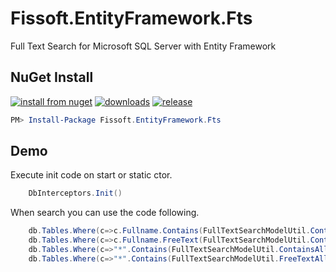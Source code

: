 # Fissoft.EntityFramework.Fts
Full Text Search for Microsoft SQL Server with Entity Framework

## NuGet Install
[![install from nuget](http://img.shields.io/nuget/v/Fissoft.EntityFramework.Fts.svg?style=flat-square)](https://www.nuget.org/packages/Fissoft.EntityFramework.Fts)
[![downloads](http://img.shields.io/nuget/dt/Fissoft.EntityFramework.Fts.svg?style=flat-square)](https://www.nuget.org/packages/Fissoft.EntityFramework.Fts)
[![release](https://img.shields.io/github/release/fissoft/Fissoft.EntityFramework.Fts.svg?style=flat-square)](https://github.com/fissoft/Fissoft.EntityFramework.Fts/releases)


``` powershell
PM> Install-Package Fissoft.EntityFramework.Fts
```

## Demo
Execute init code on start or static ctor.
``` C#
    DbInterceptors.Init()
```
When search you can use the code following.
``` c#
    db.Tables.Where(c=>c.Fullname.Contains(FullTextSearchModelUtil.Contains("code")));
    db.Tables.Where(c=>c.Fullname.FreeText(FullTextSearchModelUtil.Contains("code ef")));
    db.Tables.Where(c=>"*".Contains(FullTextSearchModelUtil.ContainsAll("code ef")));
    db.Tables.Where(c=>"*".Contains(FullTextSearchModelUtil.FreeTextAll("code ef")));
```
  

